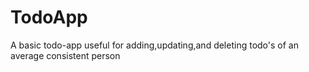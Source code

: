 # TodoApp
A basic todo-app useful for adding,updating,and deleting todo's of an average consistent person

